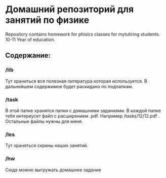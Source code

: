 # Домашний репозиторий для занятий по физике
Repository contains homework for phisics classes for mytutiring students. 10-11 Year of education.
## Содержание:

### /lib
 Тут храниться вся полезная литература которая используется. В дальнейшем содержимое будет раскидано по подпапкам.

### /task
 В этой папке хранятся папки с домашними заданиями. В каждой папке тебя интереусет файл с расширением .pdf. Например /tasks/12/12.pdf . Остальные файлы нужны для меня.

### /les 
Тут храняться скрины наших занятий.

### /hw
Сюда можно выгружать домашнее задание
